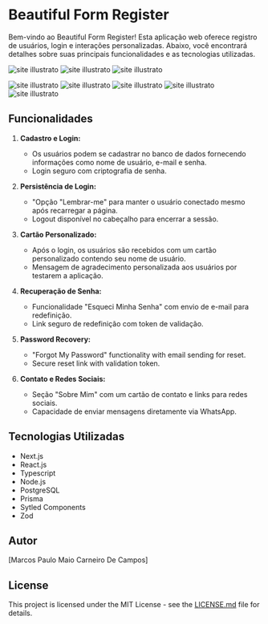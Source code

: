 # Beautiful Form Register

Bem-vindo ao Beautiful Form Register! Esta aplicação web oferece registro de usuários, login e interações personalizadas. Abaixo, você encontrará detalhes sobre suas principais funcionalidades e as tecnologias utilizadas.

![site illustrato](https://tinypic.host/images/2023/11/15/Capture0944eac890a19dc7.png)
![site illustrato](https://tinypic.host/images/2023/11/15/codigo-3.png)
![site illustrato](https://tinypic.host/images/2023/11/15/codigo-4.png)

![site illustrato](https://tinypic.host/images/2023/11/15/codigo-6.png)
![site illustrato](https://tinypic.host/images/2023/11/15/codigo-8.png)
![site illustrato](https://tinypic.host/images/2023/11/15/codigo-9.png)
![site illustrato](https://tinypic.host/images/2023/11/15/codigo-10.png)
![site illustrato](https://tinypic.host/images/2023/11/15/codigo-11.png)

## Funcionalidades

1. **Cadastro e Login:**
   - Os usuários podem se cadastrar no banco de dados fornecendo informações como nome de usuário, e-mail e senha.
   - Login seguro com criptografia de senha.

2. **Persistência de Login:**
   - "Opção "Lembrar-me" para manter o usuário conectado mesmo após recarregar a página.
    - Logout disponível no cabeçalho para encerrar a sessão.
      
3. **Cartão Personalizado:**
   - Após o login, os usuários são recebidos com um cartão personalizado contendo seu nome de usuário.
   - Mensagem de agradecimento personalizada aos usuários por testarem a aplicação.

4. **Recuperação de Senha:**
   - Funcionalidade "Esqueci Minha Senha" com envio de e-mail para redefinição.
   - Link seguro de redefinição com token de validação.

5. **Password Recovery:**
   - "Forgot My Password" functionality with email sending for reset.
   - Secure reset link with validation token.

6. **Contato e Redes Sociais:**
   - Seção "Sobre Mim" com um cartão de contato e links para redes sociais.
   - Capacidade de enviar mensagens diretamente via WhatsApp.

## Tecnologias Utilizadas

- Next.js
- React.js
- Typescript
- Node.js
- PostgreSQL
- Prisma
- Sytled Components
- Zod

## Autor

[Marcos Paulo Maio Carneiro De Campos]

## License

This project is licensed under the MIT License - see the [LICENSE.md](LICENSE.md) file for details.
